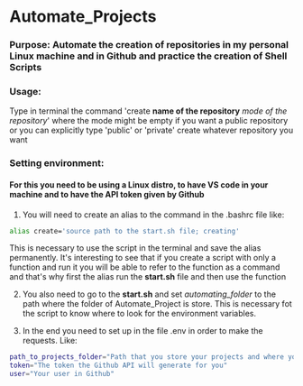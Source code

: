 # Automate_Projects

### Purpose: Automate the creation of repositories in my personal Linux machine and in Github and practice the creation of Shell Scripts

### Usage:

Type in terminal the command 'create **name of the repository** _mode of the repository_' where the mode might be empty if you want a public repository or you can explicitly type 'public' or 'private' create whatever repository you want

### Setting environment:

#### For this you need to be using a Linux distro, to have VS code in your machine and to have the API token given by Github
 
1. You will need to create an alias to the command in the .bashrc file like:
```bash
alias create='source path to the start.sh file; creating'
```
This is necessary to use the script in the terminal and save the alias permanently.
It's interesting to see that if you create a script with only a function and run it you will be able to refer to the function as a command and that's why first the alias run the **start.sh** file and then use the function

2. You also need to go to the **start.sh** and set _automating_folder_ to the path where the folder of Automate_Project is store. This is necessary fot the script to know where to look for the environment variables.

3. In the end you need to set up in the file .env in order to make the requests. Like:
```bash
path_to_projects_folder="Path that you store your projects and where you want the script to create the repository"
token="The token the Github API will generate for you"
user="Your user in Github"
```
